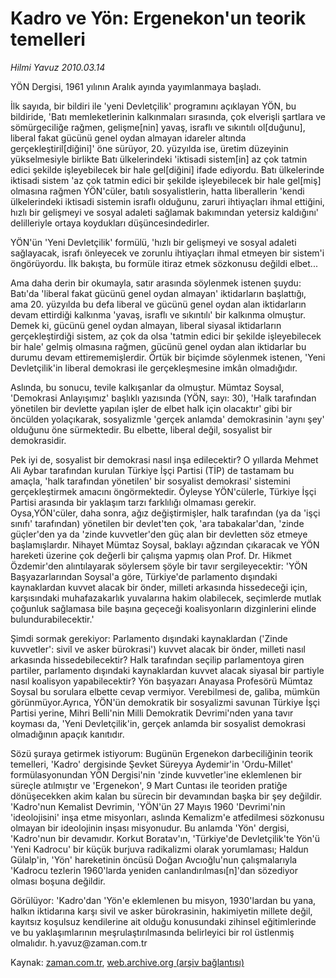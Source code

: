# Kadro ve Yön: Ergenekon'un teorik temelleri

*Hilmi Yavuz 2010.03.14*

<tr><td class="metin" colspan="2" style="padding-top: 20px; padding-left: 5px; ">YÖN Dergisi, 1961 yılının Aralık ayında yayımlanmaya başladı.</td></tr><tr><td class="metin" colspan="2" style="padding-top: 20px; padding-left: 5px; "><p>İlk sayıda, bir bildiri ile 'yeni Devletçilik' programını açıklayan YÖN, bu bildiride, 'Batı memleketlerinin kalkınmaları sırasında, çok elverişli şartlara ve sömürgeciliğe rağmen, gelişme[nin] yavaş, israflı ve sıkıntılı ol[duğunu], liberal fakat gücünü genel oydan almayan idareler altında gerçekleştiril[diğini]' öne sürüyor, 20. yüzyılda ise, üretim düzeyinin yükselmesiyle birlikte Batı ülkelerindeki 'iktisadi sistem[in] az çok tatmin edici şekilde işleyebilecek bir hale gel[diğini] ifade ediyordu. Batı ülkelerinde iktisadi sistem 'az çok tatmin edici bir şekilde işleyebilecek bir hale gel[miş] olmasına rağmen YÖN'cüler, batılı sosyalistlerin, hatta liberallerin 'kendi ülkelerindeki iktisadi sistemin israflı olduğunu, zaruri ihtiyaçları ihmal ettiğini, hızlı bir gelişmeyi ve sosyal adaleti sağlamak bakımından yetersiz kaldığını' delilleriyle ortaya koydukları düşüncesindedirler.
<p>YÖN'ün 'Yeni Devletçilik' formülü, 'hızlı bir gelişmeyi ve sosyal adaleti sağlayacak, israfı önleyecek ve zorunlu ihtiyaçları ihmal etmeyen bir sistem'i öngörüyordu. İlk bakışta, bu formüle itiraz etmek sözkonusu değildi elbet...
<p>Ama daha derin bir okumayla, satır arasında söylenmek istenen şuydu: Batı'da 'liberal fakat gücünü genel oydan almayan' iktidarların başlattığı, ama 20. yüzyılda bu defa liberal ve gücünü genel oydan alan iktidarların devam ettirdiği kalkınma 'yavaş, israflı ve sıkıntılı' bir kalkınma olmuştur. Demek ki, gücünü genel oydan almayan, liberal siyasal iktidarların gerçekleştirdiği sistem, az çok da olsa 'tatmin edici bir şekilde işleyebilecek bir hale' gelmiş olmasına rağmen, gücünü genel oydan alan iktidarlar bu durumu devam ettirememişlerdir. Örtük bir biçimde söylenmek istenen, 'Yeni Devletçilik'in liberal demokrasi ile gerçekleşmesine imkân olmadığıdır.
<p>Aslında, bu sonucu, tevile kalkışanlar da olmuştur. Mümtaz Soysal, 'Demokrasi Anlayışımız' başlıklı yazısında (YÖN, sayı: 30), 'Halk tarafından yönetilen bir devlette yapılan işler de elbet halk için olacaktır' gibi bir öncülden yolaçıkarak, sosyalizmle 'gerçek anlamda' demokrasinin 'aynı şey' olduğunu öne sürmektedir. Bu elbette, liberal değil, sosyalist bir demokrasidir.
<p>Pek iyi de, sosyalist bir demokrasi nasıl inşa edilecektir? O yıllarda Mehmet Ali Aybar tarafından kurulan Türkiye İşçi Partisi (TİP) de tastamam bu amaçla, 'halk tarafından yönetilen' bir sosyalist demokrasi' sistemini gerçekleştirmek amacını öngörmektedir. Öyleyse YÖN'cülerle, Türkiye İşçi Partisi arasında bir yaklaşım tarzı farklılığı olmaması gerekir. Oysa,YÖN'cüler, daha sonra, ağız değiştirmişler, halk tarafından (ya da 'işçi sınıfı' tarafından) yönetilen bir devlet'ten çok, 'ara tabakalar'dan, 'zinde güçler'den ya da 'zinde kuvvetler'den güç alan bir devletten söz etmeye başlamışlardır. Nihayet Mümtaz Soysal, baklayı ağzından çıkaracak ve YÖN hareketi üzerine çok değerli bir çalışma yapmış olan Prof. Dr. Hikmet Özdemir'den alıntılayarak söylersem şöyle bir tavır sergileyecektir: 'YÖN Başyazarlarından Soysal'a göre, Türkiye'de parlamento dışındaki kaynaklardan kuvvet alacak bir önder, milleti arkasında hissedeceği için, karşısındaki muhafazakarlık yuvalarına hakim olabilecek, seçimlerde mutlak çoğunluk sağlamasa bile başına geçeceği koalisyonların dizginlerini elinde bulundurabilecektir.'
<p>Şimdi sormak gerekiyor: Parlamento dışındaki kaynaklardan ('Zinde kuvvetler': sivil ve asker bürokrasi') kuvvet alacak bir önder, milleti nasıl arkasında hissedebilecektir? Halk tarafından seçilip parlamentoya giren partiler, parlamento dışındaki kaynaklardan kuvvet alacak siyasal bir partiyle nasıl koalisyon yapabilecektir? Yön başyazarı Anayasa Profesörü Mümtaz Soysal bu sorulara elbette cevap vermiyor. Verebilmesi de, galiba, mümkün görünmüyor.Ayrıca, YÖN'ün demokratik bir sosyalizmi savunan Türkiye İşçi Partisi yerine, Mihri Belli'nin Milli Demokratik Devrimi'nden yana tavır koyması da, 'Yeni Devletçilik'in, gerçek anlamda bir sosyalist demokrasi olmadığının apaçık kanıtıdır.
<p>Sözü şuraya getirmek istiyorum: Bugünün Ergenekon darbeciliğinin teorik temelleri, 'Kadro' dergisinde Şevket Süreyya Aydemir'in 'Ordu-Millet' formülasyonundan YÖN Dergisi'nin 'zinde kuvvetler'ine eklemlenen bir süreçle atılmıştır ve 'Ergenekon', 9 Mart Cuntası ile teoriden pratiğe dönüşecekken akim kalan bu sürecin bir devamından başka bir şey değildir. 'Kadro'nun Kemalist Devrimin, 'YÖN'ün 27 Mayıs 1960 'Devrimi'nin 'ideolojisini' inşa etme misyonları, aslında Kemalizm'e atfedilmesi sözkonusu olmayan bir ideolojinin inşası misyonudur. Bu anlamda 'Yön' dergisi, 'Kadro'nun bir devamıdır. Korkut Boratav'ın, 'Türkiye'de Devletçilik'te Yön'ü 'Yeni Kadrocu' bir küçük burjuva radikalizmi olarak yorumlaması; Haldun Gülalp'in, 'Yön' hareketinin öncüsü Doğan Avcıoğlu'nun çalışmalarıyla 'Kadrocu tezlerin 1960'larda yeniden canlandırılması[n]'dan sözediyor olması boşuna değildir.
<p>Görülüyor: 'Kadro'dan 'Yön'e eklemlenen bu misyon, 1930'lardan bu yana, halkın iktidarına karşı sivil ve asker bürokrasinin, hakimiyetin millete değil, kayıtsız koşulsuz kendilerine ait olduğu konusundaki zihinsel eğitimlerinde ve bu yaklaşımlarının meşrulaştırılmasında belirleyici bir rol üstlenmiş olmalıdır. h.yavuz@zaman.com.tr<br/></p></p></p></p></p></p></p></p></td></tr>

Kaynak: [zaman.com.tr](http://zaman.com.tr/yazar.do?yazino=961338), [web.archive.org (arşiv bağlantısı)](http://web.archive.org/web/20100330222928/http://www.zaman.com.tr:80/yazar.do?yazino=961338)
